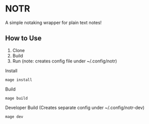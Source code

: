 # NOTR
A simple notaking wrapper for plain text notes!

## How to Use

1. Clone
2. Build
3. Run (note: creates config file under ~/.config/notr)

Install
```
mage install
```

Build
```
mage build
```

Developer Build (Creates separate config under ~/.config/notr-dev)
```
mage dev
```
